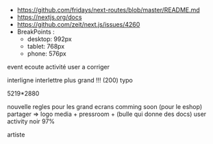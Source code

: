 - https://github.com/fridays/next-routes/blob/master/README.md
- https://nextjs.org/docs
- https://github.com/zeit/next.js/issues/4260
- BreakPoints : 
  * desktop: 992px
  * tablet: 768px
  * phone: 576px


event ecoute activité user a corriger

interligne interlettre plus grand !!! (200)
typo

5219*2880

nouvelle regles pour les grand ecrans
comming soon (pour le eshop)
partager => logo media + pressroom + (bulle qui donne des docs) 
user activity
noir 97%

artiste 
